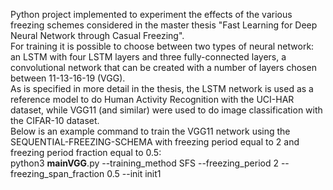 Python project implemented to experiment the effects of the various freezing schemes considered in the master thesis "Fast Learning for Deep Neural Network through Casual Freezing".<br/>For training it is possible to choose between two types of neural network: an LSTM with four LSTM layers and three fully-connected layers, a convolutional network that can be created with a number of layers chosen between 11-13-16-19 (VGG).<br/>
As is specified in more detail in the thesis, the LSTM network is used as a reference model to do Human Activity Recognition with the UCI-HAR dataset, while VGG11 (and similar) were used to do image classification with the CIFAR-10 dataset.<br/>
Below is an example command to train the VGG11 network using the SEQUENTIAL-FREEZING-SCHEMA with freezing period equal to 2 and freezing period fraction equal to 0.5:<br/>
python3 __mainVGG__.py --training_method SFS --freezing_period 2 --freezing_span_fraction 0.5 --init init1

